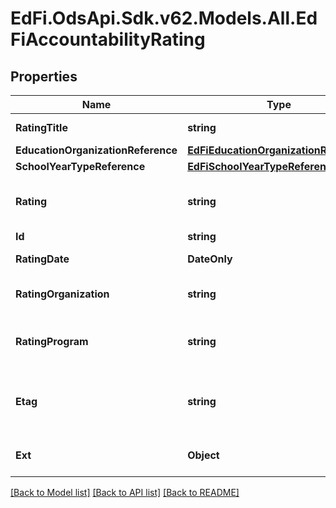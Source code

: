 # EdFi.OdsApi.Sdk.v62.Models.All.EdFiAccountabilityRating

## Properties

Name | Type | Description | Notes
------------ | ------------- | ------------- | -------------
**RatingTitle** | **string** | The title of the rating. | 
**EducationOrganizationReference** | [**EdFiEducationOrganizationReference**](EdFiEducationOrganizationReference.md) |  | 
**SchoolYearTypeReference** | [**EdFiSchoolYearTypeReference**](EdFiSchoolYearTypeReference.md) |  | 
**Rating** | **string** | An accountability rating level, designation, or assessment. | 
**Id** | **string** |  | [optional] 
**RatingDate** | **DateOnly** | The date the rating was awarded. | [optional] 
**RatingOrganization** | **string** | The organization that assessed the rating. | [optional] 
**RatingProgram** | **string** | The program associated with the accountability rating (e.g., NCLB, AEIS). | [optional] 
**Etag** | **string** | A unique system-generated value that identifies the version of the resource. | [optional] 
**Ext** | **Object** | Extensions to the AccountabilityRating entity. | [optional] 

[[Back to Model list]](../../README.md#documentation-for-models) [[Back to API list]](../../README.md#documentation-for-api-endpoints) [[Back to README]](../../README.md)

